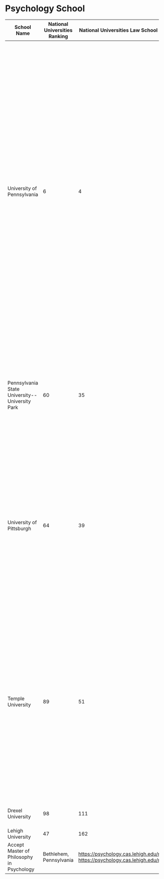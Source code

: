 # Psychology School

| School Name  |   National Universities Ranking |  National Universities Law School Ranking |  English Frequency Requirement| Academic Requirement |  Location | Website |
|----------------|---------|---------|---------|---------|------------|------------|
|University of Pennsylvania| 6 | 4 |		The minimum score for consideration is a 7.0 composite, with a writing score of 7.0 or higher, and no other subscore below 6.5.  | Master of Applied Positive Psychology (MAPP): The applicant should have a bachelor’s degree with at least a 3.0 undergraduate GPA. The applicant should have a demonstrated ability for quantitative and analytical coursework based on transcript-visible courses that required students to analyze numerical or symbolic data (e.g., math, economics, statistics, biology, genetics, logic, linguistics, engineering); OR high quantitative scores on the GRE; OR practical experience demonstrating skills in quantitative analysis (e.g., financial management or marketing). The applicant should score above the 50% tile on each section of the GRE (if required). |Philadelphia, Pennsylvania| https://www.lps.upenn.edu/degree-programs/mapp/application |
|Pennsylvania State University--University Park| 60 | 35 |		IELTS – The minimum acceptable composite score for the IELTS Academic Test is 6.5.  | Most of our incoming students have earned an undergraduate degree in psychology; however, students from other majors are admitted. It is expected that applicants will have a background in psychology before applying. |University Park, Pennsylvania| https://gradschool.psu.edu/index.cfm/graduate-admissions/how-to-apply/new-applicants/requirements-for-graduate-admission/; https://psych.la.psu.edu/graduate/prospective-students/how-to-apply/ |
|University of Pittsburgh| 64 | 39 |		IELTS: score of 7.0, with at least 6.5 in each of its four sections. IELTS scores submitted must not be more than two years old.  | Accept Doctor of Philosophy in Psychology; While we suggest that applicants have completed a minimum of 12 credits in Psychology, it is not a requirement. The Admission Committee will evaluate all aspects of an applicant’s file (letters of recommendation, publications, research experience, etc.) before making an admission decision. |Pittsburgh, Pennsylvania| https://www.psychology.pitt.edu/graduate/graduate-admission-requirements/how-apply; https://www.psychology.pitt.edu/frequently-asked-questions/ |
|Temple University| 89 | 51 |		IELTS Academic: 7.0 | Accept Doctor of Philosophy in Psychology; All College of Liberal Arts candidates must have completed their bachelor’s degree in a related field before applying to a graduate program. However, in the past, students without a related bachelor’s degree have performed well in the program. Therefore, an applicant’s entire application package will be considered. A master's degree is not required but all PhD applicants must meet the requirements for admission.  |Philadelphia, Pennsylvania| https://liberalarts.temple.edu/academics/departments-and-programs/psychology/graduate/ |
|Drexel University| 98 | 111 |		IELTS minimum Overall Band Score: 7.0 | Accept Master of Philosophy in Psychology  |Philadelphia, Pennsylvania| https://drexel.edu/academics/grad-professional-programs/coas/psychology |
|Lehigh University| 47 | 162 |		![image](https://github.com/Sunnyfred/U.S.-School/assets/69405444/8414790f-8eb0-43cf-be3f-b5f41572c0b0)
 | Accept Master of Philosophy in Psychology  |Bethlehem, Pennsylvania|https://psychology.cas.lehigh.edu/node/69; https://psychology.cas.lehigh.edu/node/67|



